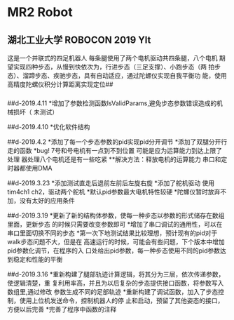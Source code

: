 ﻿# MR2 Robot 
## 湖北工业大学 ROBOCON 2019 Ylt

这是一个并联式的四足机器人 每条腿使用了两个电机驱动共四条腿，八个电机
期望实现四种步态，从慢到快依次为，行进步态（三足支撑）、小跑步态（两
拍步态）、溜蹄步态、疾驰步态，具有自动适应，通过陀螺仪实现自我平衡功
能，使用高精度陀螺仪积分计算距离实现定位##  

#####



##d-2019.4.11
*增加了参数检测函数IsValidParams,避免步态参数错误造成的机械损坏（
未测试）


##d-2019.4.10
*优化软件结构


##d-2019.4.2
*添加了每一个步态参数的pid实现pid分开调节
*添加了双腿分开行走的函数
*bug! 7号和号电机有一点到不到位置  可能是应为运算能力到达上限了 处理
器处理八个电机还是有一些吃紧
**解决方法：释放电机的运算能力 串口和定时器都使用DMA


##d-2019.3.23
*添加测试直走后退前左前后左旋右旋
*添加了舵机驱动 使用tim4ch1 ch2，驱动两个舵机
*默认pid参数最大电机特性较硬
*陀螺仪暂时放弃不加，没有太好的应用条件


##d-2019.3.19
*更新了新的结构体参数，使每一种步态以参数的形式储存在数组里面，更新步态
的时候只需要改变参数即可
*增加了串口调试的通用性，可以在串口里面切换不同的步态
*第一次下地测试结果比较理想，预计现有的pid对于walk步态问题不大，但是在
高速运行的时候，可能会有些问题，下个版本中增加pid参数化调节，在程序的入
口处给出pid参数，每一种步态使用不同的pid参数达到稳定和性能的平衡


##d-2019.3.16
*重新构建了腿部轨迹计算逻辑，将其分为三层，依次传递参数，使逻辑清楚，重
复利用率高，并且为以后复杂的步态提供接口函数，将参数写入数组里,通过修改
参数生成不同的足部轨迹
*重新构建了调试函数，加入了步态控制，使用上位机发送命令，控制机器人的停
止和启动，预留了其他姿态的接口，方便以后完善
*完善了程序中函数的注释
